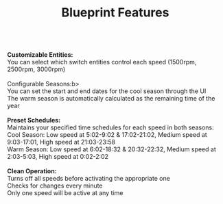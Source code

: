 <header>

<!--
  <<< Author notes: Course header >>>
  Include a 1280×640 image, course title in sentence case, and a concise description in emphasis.
  In your repository settings: enable template repository, add your 1280×640 social image, auto delete head branches.
  Add your open source license, GitHub uses MIT license.
-->

# Blueprint Features

</header>
<br>
<b>Customizable Entities:</b>
<br>
You can select which switch entities control each speed (1500rpm, 2500rpm, 3000rpm)
<br>
<br>
<b></b>Configurable Seasons:</header>b>
<br>
You can set the start and end dates for the cool season through the UI <br>
The warm season is automatically calculated as the remaining time of the year
<br>
<br>
<b>Preset Schedules:</b>
<br>
Maintains your specified time schedules for each speed in both seasons:
<br>
Cool Season: Low speed at 5:02-9:02 & 17:02-21:02, Medium speed at 9:03-17:01, High speed at 21:03-23:58
<br>
Warm Season: Low speed at 6:02-18:32 & 20:32-22:32, Medium speed at 2:03-5:03, High speed at 0:02-2:02
<br>
<br>
<b>Clean Operation:</b>
<br>
Turns off all speeds before activating the appropriate one
<br>
Checks for changes every minute
<br>
Only one speed will be active at any time
<br>
